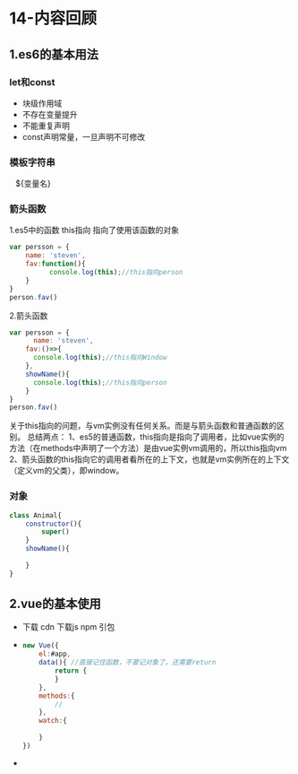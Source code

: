 # 14-内容回顾

## 1.es6的基本用法

### let和const

-   块级作用域
-   不存在变量提升
-   不能重复声明
-   const声明常量，一旦声明不可修改

### 模板字符串

` ` ${变量名}

### 箭头函数

1.es5中的函数 this指向 指向了使用该函数的对象

```javascript
var persson = {
    name: 'steven',
    fav:function(){
    	  console.log(this);//this指向person
    }
}
person.fav()
```



2.箭头函数

```javascript
var persson = {
	  name: 'steven',
    fav:()=>{
      console.log(this);//this指向Window
    },
    showName(){
  	  console.log(this);//this指向person
    }
}
person.fav()
```



关于this指向的问题，与vm实例没有任何关系。而是与箭头函数和普通函数的区别。
总结两点：
1、es5的普通函数，this指向是指向了调用者，比如vue实例的方法（在methods中声明了一个方法）是由vue实例vm调用的，所以this指向vm
2、箭头函数的this指向它的调用者看所在的上下文，也就是vm实例所在的上下文（定义vm的父类），即window。

### 对象

```javascript
class Animal{
    constructor(){
        super()
    }
    showName(){
        
    }
}
```

## 2.vue的基本使用

-   下载 cdn 下载js npm 引包

-   ```javascript
    new Vue({
        el:#app,
        data(){ //直接记住函数，不要记对象了。还需要return
        	return {
    		}
    	},
        methods:{
            //
        },
        watch:{
            
        }
    })
    ```

-   











